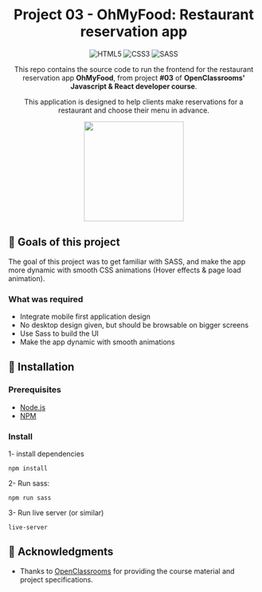 <div align="center">

# Project 03 - OhMyFood: Restaurant reservation app
![HTML5](https://img.shields.io/badge/HTML-239120?style=for-the-badge&logo=html5&logoColor=white)
![CSS3](https://img.shields.io/badge/CSS3-1572B6?style=for-the-badge&logo=css3&logoColor=white)
![SASS](https://img.shields.io/badge/Sass-CC6699?style=for-the-badge&logo=sass&logoColor=white)


This repo contains the source code to run the frontend for the restaurant reservation app **OhMyFood**, from project **#03** of **OpenClassrooms' Javascript & React developer course**.

This application is designed to help clients make reservations for a restaurant and choose their menu in advance.


<img width="200px" src="https://user-images.githubusercontent.com/68517837/231085249-73e99fad-7a62-4247-8db4-65f0f2911111.gif" />

</div>

## 🎯 Goals of this project

The goal of this project was to get familiar with SASS, and make the app more dynamic with smooth CSS animations (Hover effects & page load animation).

### What was required

- Integrate mobile first application design
- No desktop design given, but should be browsable on bigger screens
- Use Sass to build the UI
- Make the app dynamic with smooth animations

## 📝 Installation

### Prerequisites
- [Node.js](https://nodejs.org/en/)
- [NPM](https://www.npmjs.com/)


### Install
1- install dependencies
```
npm install
```
2- Run sass:
```
npm run sass
```
3- Run live server (or similar)
```
live-server
```

## 📃 Acknowledgments

- Thanks to [OpenClassrooms](https://openclassrooms.com/en/) for providing the course material and project specifications.
